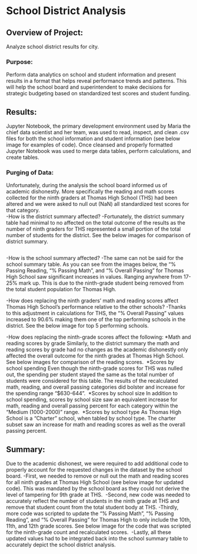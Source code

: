 # School District Analysis

## Overview of Project: 
Analyze school district results for city. 
### Purpose:
Perform data analytics on school and student information and present results in a format that helps reveal performance trends and patterns. This will help the school board and superintendent to make decisions for strategic budgeting based on standardized test scores and student funding.   

## Results:
Jupyter Notebook, the primary development environment used by Maria the chief data scientist and her team, was used to read, inspect, and clean .csv files for both the school information and student information (see below image for examples of code). Once cleansed and properly formatted Jupyter Notebook was used to merge data tables, perform calculations, and create tables.  
![]()
### Purging of Data: 
Unfortunately, during the analysis the school board informed us of academic dishonestly. More specifically the reading and math scores collected for the ninth graders at Thomas High School (THS) had been altered and we were asked to null out (NaN) all standardized test scores for that category.  
-How is the district summary affected?
	-Fortunately, the district summary table had minimal to no affected on the total outcome of the results as the number of ninth graders for THS represented a small portion of the total number of students for the district. See the below images for comparison of district summary.  

![]()![]()

-How is the school summary affected?
	-The same can not be said for the school summary table. As you can see from the images below, the “% Passing Reading, “% Passing Math”, and “% Overall Passing” for Thomas High School saw significant increases in values. Ranging anywhere from 17-25% mark up. This is due to the ninth-grade student being removed from the total student population for Thomas High. 
![]()![]()

-How does replacing the ninth graders’ math and reading scores affect Thomas High School’s performance relative to the other schools?
	-Thanks to this adjustment in calculations for THS, the “% Overall Passing” values increased to 90.6% making them one of the top performing schools in the district. See the below image for top 5 performing schools. 
![]()![]()

-How does replacing the ninth-grade scores affect the following:
*Math and reading scores by grade
Similarly, to the district summary the math and reading scores by grade had no changes as the academic dishonestly only affected the overall outcome for the ninth grades at Thomas High School. See below images for comparison of the reading scores. 
![]()![]()
*Scores by school spending
Even though the ninth-grade scores for THS was nulled out, the spending per student stayed the same as the total number of students were considered for this table. The results of the recalculated math, reading, and overall passing categories did bolster and increase for the spending range “$630-644”. 
![]()
*Scores by school size
In addition to school spending, scores by school size saw an equivalent increase for math, reading and overall passing percent for each category within the “Medium (1000-2000)” range. 
![]()
*Scores by school type
As Thomas High School is a “Charter” school, when tabled by school type. The charter subset saw an increase for math and reading scores as well as the overall passing percent. 
![]()


## Summary: 
Due to the academic dishonest, we were required to add additional code to properly account for the requested changes in the dataset by the school board. 
-First, we needed to remove or null out the math and reading scores for all ninth grades at Thomas High School (see below image for updated code). This was mandated by the school board as they could not derive the level of tampering for 9th grade at THS. 
![]()
-Second, new code was needed to accurately reflect the number of students in the ninth grade at THS and remove that student count from the total student body at THS.
-Thirdly, more code was scripted to update the “% Passing Math”, “% Passing Reading”, and “% Overall Passing” for Thomas High to only include the 10th, 11th, and 12th grade scores. See below image for the code that was scripted for the ninth-grade count and recalculated scores. 
![]()
-Lastly, all these updated values had to be integrated back into the school summary table to accurately depict the school district analysis. 
